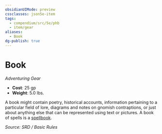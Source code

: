 ```yaml
---
obsidianUIMode: preview
cssclasses: json5e-item
tags:
  - compendium/src/5e/phb
  - item/gear
aliases:
  - Book
dg-publish: true
---
```

# Book
*Adventuring Gear*  

- **Cost**: 25 gp
- **Weight**: 5.0 lbs.

A book might contain poetry, historical accounts, information pertaining to a particular field of lore, diagrams and notes on gnomish contraptions, or just about anything else that can be represented using text or pictures. A book of spells is a [spellbook](compendium/items/spellbook.md).

*Source: SRD / Basic Rules*